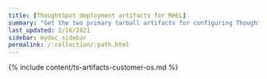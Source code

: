 ```yaml
---
title: [ThoughtSpot deployment artifacts for RHEL]
summary: "Get the two primary tarball artifacts for configuring ThoughtSpot using RHEL."
last_updated: 2/16/2021
sidebar: mydoc_sidebar
permalink: /:collection/:path.html
---
```


{% include content/ts-artifacts-customer-os.md %}
